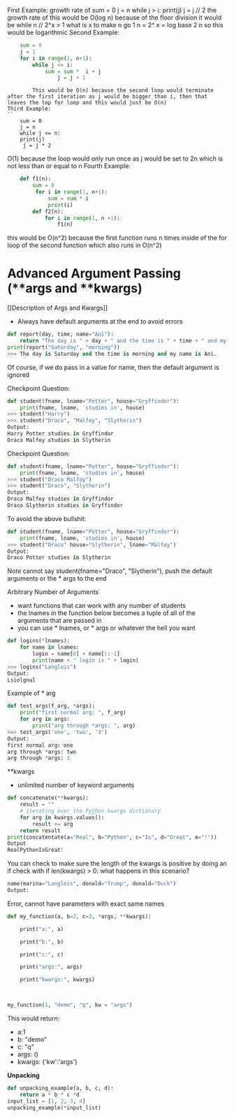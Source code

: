 First Example: 
	growth rate of 
	sum = 0
	j = n
	while j > i:
		print(j)
		 j = j // 2
	the growth rate of this would be O(log n) because of the floor division 
	it would be while n // 2^x > 1
	what is x to make n go 1
	n = 2^
	x = log base 2 n so this would be logarithmic
Second Example:
```python
	sum = 0
	j = 1
	for i in range(1, n+1):
		while j <= i:
			sum = sum *  i + j
				j = j + 1
```
```
		This would be O(n) because the second loop would terminate after the first iteration as j would be bigger than i, then that leaves the top for loop and this would just be O(n)
Third Example: 
``
	sum = 0 
	j = n 
	while j <= n:
	print(j)
	 j = j * 2

```
O(1) because the loop would only run once as j would be set to 2n which is not less than or equal to n 
Fourth Example:
```python
	def f1(n):
		sum = 0
		 for i in range(1, n+1):
			 sum = sum * i
			 print(i)
		def f2(n):
			for i in range(1, n +1):
				f1(n)

```
this would be O(n^2) because the first function runs n times inside of the for loop of the second function which also runs in O(n^2)


# Advanced Argument Passing (**args and **kwargs)
[[Description of Args and Kwargs]]

- Always have default arguments at the end to avoid errors
```python
def report(day, time, name="Ani"):
	return "The day is " + day + " and the time is " + time + " and my name is " + name
print(report("Saturday", "morning"))
>>> The day is Saturday and the time is morning and my name is Ani.
```
Of course, if we do pass in a value for name, then the default argument is ignored

Checkpoint Question:
```python
def student(fname, lname="Potter", house="Gryffindor"):
	print(fname, lname, 'studies in', house)
>>> student("Harry")
>>> student("Draco", "Malfoy", "Slytherin")
Output:
Harry Potter studies in Gryffindor
Draco Malfoy studies in Slytherin
```
Checkpoint Question:
```python
def student(fname, lname="Potter", house="Gryffindor"):
	print(fname, lname, 'studies in', house)
>>> student("Draco Malfoy")
>>> student("Draco", "Slytherin")
Output:
Draco Malfoy studies in Gryffindor
Draco Slytherin studies in Gryffindor
```
To avoid the above bullshit:
```python
def student(fname, lname="Potter", house="Gryffindor"):
	print(fname, lname, 'studies in', house)
>>> student("Draco" house="Slytherin", lname="Malfoy")
Output:
Draco Potter studies in Slytherin
```
Note cannot say student(fname="Draco", "Slytherin"), push the default arguments or the * args to the end

Arbitrary Number of Arguments
- want functions that can work with any number of students
- the lnames in the function below becomes a tuple of all of the arguments that are passed in 
- you can use * lnames, or * args or whatever the hell you want 
```python
def logins(*lnames):
	for name in lnames:
		login = name[0] + name[::-1]
		print(name + " login is " + login)
>>> logins("Langlois")
Output:
Lsiolgnal
```
Example of * arg
```python
def test_args(f_arg, *args):
	print("first normal arg: ", f_arg)
	for arg in args:
		print("arg through *args: ", arg)
>>> test_args('one', 'two', '3')
Output:
first normal arg: one
arg through *args: two
arg through *args: 3
```

**kwargs
- unlimited number of keyword arguments
```python
def concatenate(**kwargs):
	result = ""
	# iterating over the Python kwargs dictionary
	for arg in kwargs.values():
		result += arg
	return result
print(concatentate(a="Real", b="Python", c="Is", d="Great", e="!"))
Output
RealPythonIsGreat!
```
You can check to make sure the length of the kwargs is positive by doing an if check with if len(kwargs) > 0: 
what happens in this scenario?
```python
name(marina="Langlois", donald="Trump", donald="Duck")
Output:
```
Error, cannot have parameters with exact same names
```python
def my_function(a, b=2, c=3, *args, **kwargs):

    print("a:", a)

    print("b:", b)

    print("c:", c)

    print("args:", args)

    print("kwargs:", kwargs)

  

my_function(1, "demo", "q", kw = "args")
```
This would return:
- a:1
- b: "demo"
- c: "q"
- args: ()
- kwargs: {'kw':'args'}

**Unpacking**
```python
def unpacking_example(a, b, c, d):
	return a * b * c *d
input_list = [1, 2, 3, 4]
unpacking_example(*input_list)
```